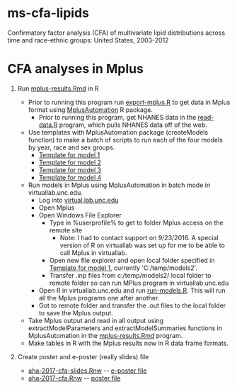 # ms-cfa-lipids
Confirmatory factor analysis (CFA) of multivariate lipid distributions across time and race-ethnic groups: United States, 2003-2012

# CFA analyses in Mplus

1. Run [mplus-results.Rmd](mplus-results.Rmd) in R
    - Prior to running this program run [export-mplus.R](export-mplus.R) to get data in Mplus format using [MplusAutomation](https://cran.r-project.org/web/packages/MplusAutomation/index.html) R package.
        - Prior to running this program, get NHANES data in the [read-data.R](read-data.R) program, which pulls NHANES data off of the web.
    - Use templates with MplusAutomation package (createModels function) to make a batch of scripts to run each of the four models by year, race and sex groups.
        - [Template for model 1](mplus/compare-years-template/template_m1.txt)
        - [Template for model 2](mplus/compare-years-template/template_m2.txt)
        - [Template for model 3](mplus/compare-years-template/template_m3.txt)
        - [Template for model 4](mplus/compare-years-template/template_m4.txt)
    - Run models in Mplus using MplusAutomation in batch mode in virtuallab.unc.edu.
        - Log into [virtual.lab.unc.edu](virtuallab.unc.edu)
        - Open Mplus
        - Open Windows File Explorer
            - Type in %userprofile% to get to folder Mplus access on the remote site
                - Note: I had to contact support on 9/23/2016. A special version of R on virtuallab was set up for me to be able to call Mplus in virtuallab.
            - Open new file explorer and open local folder specified in [Template for model 1](mplus/compare-years-template/template_m1.txt), currently 'C:/temp/models2'.
            - Transfer .inp files from c:/temp/models2/ local folder to remote folder so can run MPlus program in virtuallab.unc.edu
        - Open R in virtuallab.unc.edu and run [run-models.R](run-models.R). This will run all the Mplus programs one after another.
        - Got to remote folder and transfer the .out files to the local folder to save the Mplus output.
    - Take Mplus output and read in all output using extractModelParameters and extractModelSummaries functions in MplusAutomation in the [mplus-results.Rmd](mplus-results.Rmd) program.
    - Make tables in R with the Mplus results now in R data frame formats.
    
2. Create poster and e-poster (really slides) file
    - [aha-2017-cfa-slides.Rnw](201703-aha-poster-2/aha-2017-cfa-slides.Rnw) -- [e-poster file](201703-aha-poster-2/aha-2017-cfa-slides.pdf)
    - [aha-2017-cfa.Rnw](201703-aha-poster-2/aha-2017-cfa.Rnw) -- [poster file](201703-aha-poster-2/aha-2017-cfa.pdf)
        
    
